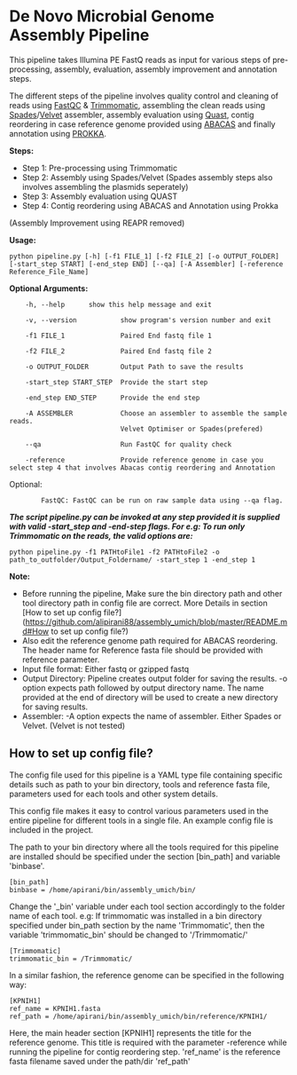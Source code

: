 # De Novo Microbial Genome Assembly Pipeline

This pipeline takes Illumina PE FastQ reads as input for various steps of pre-processing, assembly, evaluation, assembly improvement and annotation steps.

The different steps of the pipeline involves quality control and cleaning of reads using [FastQC](http://www.bioinformatics.babraham.ac.uk/projects/fastqc/) & [Trimmomatic](http://www.usadellab.org/cms/?page=trimmomatic), assembling the clean reads using [Spades](http://bioinf.spbau.ru/spades)/[Velvet](https://www.ebi.ac.uk/~zerbino/velvet/) assembler, assembly evaluation using [Quast](http://bioinf.spbau.ru/quast), contig reordering in case reference genome provided using [ABACAS](http://abacas.sourceforge.net/) and finally annotation using [PROKKA](http://www.vicbioinformatics.com/software.prokka.shtml).

**Steps:**
    
- Step 1: Pre-processing using Trimmomatic
- Step 2: Assembly using Spades/Velvet (Spades assembly steps also involves assembling the plasmids seperately)
- Step 3: Assembly evaluation using QUAST
- Step 4: Contig reordering using ABACAS and Annotation using Prokka

(Assembly Improvement using REAPR removed)

**Usage:** 

```
python pipeline.py [-h] [-f1 FILE_1] [-f2 FILE_2] [-o OUTPUT_FOLDER] [-start_step START] [-end_step END] [--qa] [-A Assembler] [-reference Reference_File_Name]
```

**Optional Arguments:**

        -h, --help		show this help message and exit
        
        -v, --version         	show program's version number and exit
        
        -f1 FILE_1            	Paired End fastq file 1
        
        -f2 FILE_2            	Paired End fastq file 2
        
        -o OUTPUT_FOLDER        Output Path to save the results
        
        -start_step START_STEP  Provide the start step
        
        -end_step END_STEP    	Provide the end step
        
        -A ASSEMBLER          	Choose an assembler to assemble the sample reads.
                                Velvet Optimiser or Spades(prefered)
                                
        --qa                  	Run FastQC for quality check
        
        -reference              Provide reference genome in case you select step 4 that involves Abacas contig reordering and Annotation

   Optional:
            
            FastQC: FastQC can be run on raw sample data using --qa flag.
        	

***The script pipeline.py can be invoked at any step provided it is supplied with valid -start_step and -end-step flags. 
For e.g: To run only Trimmomatic on the reads, the valid options are:***

```
python pipeline.py -f1 PATHtoFile1 -f2 PATHtoFile2 -o path_to_outfolder/Output_Foldername/ -start_step 1 -end_step 1
```

**Note:**

- Before running the pipeline, Make sure the bin directory path and other tool directory path in config file are correct. More Details in section [How to set up config file?](https://github.com/alipirani88/assembly_umich/blob/master/README.md#How to set up config file?)
- Also edit the reference genome path required for ABACAS reordering. The header name for Reference fasta file should be provided with reference parameter.
- Input file format: Either fastq or gzipped fastq
- Output Directory: Pipeline creates output folder for saving the results. -o option expects path followed by output directory name. The name provided at the end of directory will be used to create a new directory for saving results.
- Assembler: -A option expects the name of assembler. Either Spades or Velvet. (Velvet is not tested)
        



## How to set up config file?

The config file used for this pipeline is a YAML type file containing specific details such as path to your bin directory, tools and reference fasta file, parameters used for each tools and other system details.

This config file makes it easy to control various parameters used in the entire pipeline for different tools in a single file. An example config file is included in the project.

The path to your bin directory where all the tools required for this pipeline are installed should be specified under the section [bin_path] and variable 'binbase'.

```
[bin_path]
binbase = /home/apirani/bin/assembly_umich/bin/
```
Change the '_bin' variable under each tool section accordingly to the folder name of each tool. e.g: If trimmomatic was installed in a bin directory specified under bin_path section by the name 'Trimmomatic', then the variable 'trimmomatic_bin' should be changed to '/Trimmomatic/' 

```
[Trimmomatic]
trimmomatic_bin = /Trimmomatic/
```

In a similar fashion, the reference genome can be specified in the following way:

```
[KPNIH1]
ref_name = KPNIH1.fasta
ref_path = /home/apirani/bin/assembly_umich/bin/reference/KPNIH1/
```

Here, the main header section [KPNIH1] represents the title for the reference genome. This title is required with the parameter -reference while running the pipeline for contig reordering step. 'ref_name' is the reference fasta filename saved under the path/dir 'ref_path'
